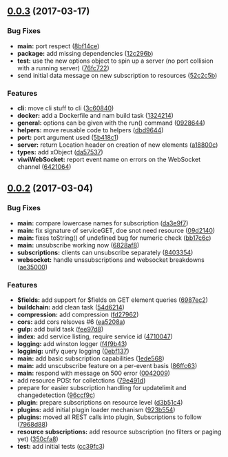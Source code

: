 <a name="0.0.3"></a>
## [0.0.3](https://github.com/wzr1337/viwiServer/compare/0.0.2...v0.0.3) (2017-03-17)


### Bug Fixes

* **main:** port respect ([8bf14ce](https://github.com/wzr1337/viwiServer/commit/8bf14ce))
* **package:** add missing dependencies ([12c296b](https://github.com/wzr1337/viwiServer/commit/12c296b))
* **test:** use the new options object to spin up a server (no port collision with a running server) ([76fc722](https://github.com/wzr1337/viwiServer/commit/76fc722))
* send initial data message on new subscription to resources ([52c2c5b](https://github.com/wzr1337/viwiServer/commit/52c2c5b))


### Features

* **cli:** move cli stuff to cli ([3c60840](https://github.com/wzr1337/viwiServer/commit/3c60840))
* **docker:** add a Dockerfile and nam build task ([1324214](https://github.com/wzr1337/viwiServer/commit/1324214))
* **general:** options can be given with the run() command ([0928644](https://github.com/wzr1337/viwiServer/commit/0928644))
* **helpers:** move reusable code to helpers ([dbd9644](https://github.com/wzr1337/viwiServer/commit/dbd9644))
* **port:** port argument used ([5b418c1](https://github.com/wzr1337/viwiServer/commit/5b418c1))
* **server:** return Location header on creation of new elements ([a18800c](https://github.com/wzr1337/viwiServer/commit/a18800c))
* **types:** add xObject ([da57537](https://github.com/wzr1337/viwiServer/commit/da57537))
* **viwiWebSocket:** report event name on errors on the WebSocket channel ([6421064](https://github.com/wzr1337/viwiServer/commit/6421064))



<a name="0.0.2"></a>
## [0.0.2](https://github.com/wzr1337/viwiServer/compare/1ede568...0.0.2) (2017-03-04)


### Bug Fixes

* **main:** compare lowercase names for subscription ([da3e9f7](https://github.com/wzr1337/viwiServer/commit/da3e9f7))
* **main:** fix signature of serviceGET, doe snot need resource ([09d2140](https://github.com/wzr1337/viwiServer/commit/09d2140))
* **main:** fixes toString() of undefined bug for numeric check ([bb17c6c](https://github.com/wzr1337/viwiServer/commit/bb17c6c))
* **main:** unsubscribe working now ([6828af8](https://github.com/wzr1337/viwiServer/commit/6828af8))
* **subscriptions:** clients can unsubscribe separately ([8403354](https://github.com/wzr1337/viwiServer/commit/8403354))
* **websocket:** handle unssubscriptions and websocket breakdowns ([ae35000](https://github.com/wzr1337/viwiServer/commit/ae35000))


### Features

* **$fields:** add support for $fields on GET element queries ([6987ec2](https://github.com/wzr1337/viwiServer/commit/6987ec2))
* **buildchain:** add clean task ([54d6214](https://github.com/wzr1337/viwiServer/commit/54d6214))
* **compression:** add compression ([fd27962](https://github.com/wzr1337/viwiServer/commit/fd27962))
* **cors:** add cors relsoves #6 ([ea5208a](https://github.com/wzr1337/viwiServer/commit/ea5208a))
* **gulp:** add build task ([fee97d8](https://github.com/wzr1337/viwiServer/commit/fee97d8))
* **index:** add service listing, require service id ([4710047](https://github.com/wzr1337/viwiServer/commit/4710047))
* **logging:** add winston logger ([f4f9b43](https://github.com/wzr1337/viwiServer/commit/f4f9b43))
* **logginig:** unify query logging ([0ebf137](https://github.com/wzr1337/viwiServer/commit/0ebf137))
* **main:** add basic subscription capabilities ([1ede568](https://github.com/wzr1337/viwiServer/commit/1ede568))
* **main:** add unscubscribe feature on a per-event basis ([86ffc63](https://github.com/wzr1337/viwiServer/commit/86ffc63))
* **main:** respond with message on 500 error ([0042009](https://github.com/wzr1337/viwiServer/commit/0042009))
* add resource POSt for colletctions ([79e491d](https://github.com/wzr1337/viwiServer/commit/79e491d))
* prepare for easier subscription handling for updatelimit and changedetection ([96ccf9c](https://github.com/wzr1337/viwiServer/commit/96ccf9c))
* **plugin:** prepare subscriptions on resource level ([d3b51c4](https://github.com/wzr1337/viwiServer/commit/d3b51c4))
* **plugins:** add initial plugin loader mechanism ([923b554](https://github.com/wzr1337/viwiServer/commit/923b554))
* **plugins:** moved all REST calls into plugin, Subscriptions to follow ([7968d88](https://github.com/wzr1337/viwiServer/commit/7968d88))
* **resource subscriptions:** add resource subscription (no filters or paging yet) ([350cfa8](https://github.com/wzr1337/viwiServer/commit/350cfa8))
* **test:** add initial tests ([cc39fc3](https://github.com/wzr1337/viwiServer/commit/cc39fc3))



